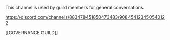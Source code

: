 This channel is used by guild members for general conversations.

https://discord.com/channels/883478451850473483/908454123450540122

[[GOVERNANCE GUILD]]
